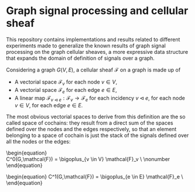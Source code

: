 # Graph signal processing and cellular sheaf  

This repository contains implementations and results related to different experiments made to generalize the known results of graph signal processing on the graph cellular sheaves, a more expressive data structure that expands the domain of definition of signals over a graph.

Considering a graph $G(V,E)$, a cellular sheaf $\mathcal{F}$ on a graph is made up of
+ A vectorial space $\mathcal{F}_v$ for each node $v \in V$,
+ A vectorial space $\mathcal{F}_e$ for each edge $e \in E$,
+ A linear map $\mathcal{F}_{v \triangleleft e} : \mathcal{F}_v \rightarrow \mathcal{F}_e$ for each incidency $v \triangleleft e$, for each node $v \in V$, for each edge $e \in E$.

The most obvious vectorial spaces to derive from this definition are the so called space of cochains: they result from a direct sum of the spaces defined over the nodes and the edges respectively, so that an element belonging to a space of cochain is just the stack of the signals defined over all the nodes or the edges:

\begin{equation}  
  C^0(G,\mathcal{F}) = \bigoplus_{v \in V} \mathcal{F}_v \\ \nonumber
\end{equation}

\begin{equation}
  C^1(G,\mathcal{F}) = \bigoplus_{e \in E} \mathcal{F}_e \\
\end{equation}
